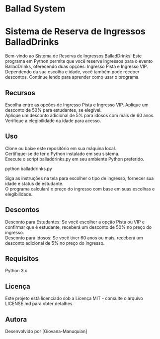 # Ballad System

<h1>Sistema de Reserva de Ingressos BalladDrinks</h1>

<p>Bem-vindo ao Sistema de Reserva de Ingressos BalladDrinks! Este programa em Python permite que você reserve ingressos para o evento BalladDrinks, oferecendo duas opções: Ingresso Pista e Ingresso VIP. Dependendo da sua escolha e idade, você também pode receber descontos. Continue lendo para aprender como usar o programa.</p>

<h2>Recursos</h2>

<p>Escolha entre as opções de Ingresso Pista e Ingresso VIP.
Aplique um desconto de 50% para estudantes, se elegível.</br>
Aplique um desconto adicional de 5% para idosos com mais de 60 anos.</br>
Verifique a elegibilidade da idade para acesso.</br>
</p>

<h2>Uso</h2>

<p>Clone ou baixe este repositório em sua máquina local.</br>
Certifique-se de ter o Python instalado em seu sistema.</br>
Execute o script balladdrinks.py em seu ambiente Python preferido.</p>
    python balladdrinks.py
<p>Siga as instruções na tela para escolher o tipo de ingresso, fornecer sua idade e status de estudante.</br>
O programa calculará o preço do ingresso com base em suas escolhas e elegibilidade.</p>

<h2>Descontos</h2>

<p>Desconto para Estudantes: Se você escolher a opção Pista ou VIP e confirmar que é estudante, receberá um desconto de 50% no preço do ingresso.</br>
Desconto para Idosos: Se você tiver 60 anos ou mais, receberá um desconto adicional de 5% no preço do ingresso.</p>

<h2>Requisitos</h2>

<p>Python 3.x</p>

<h2>Licença</h2>

<p>Este projeto está licenciado sob a Licença MIT - consulte o arquivo LICENSE.md para obter detalhes.</p>

<h2>Autora</h2>
<p>Desenvolvido por [Giovana-Manuquian]</p>
